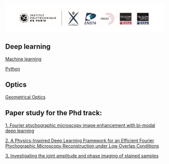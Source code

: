 <div align="center"><img src="./cover.png" width="800"></div>

## Deep learning

[Machine learning](./ML/MachineLearning.md)

[Python](./ML/Python.md)



## Optics

[Geometrical Optics](./GO.md)

## Paper study for the Phd track:

[1. Fourier ptychographic microscopy image enhancement with bi-modal deep learning](./Paper1.md)

[2. A Physics-Inspired Deep Learning Framework for an Efficient Fourier Ptychographic Microscopy Reconstruction under Low Overlap Conditions
](./Paper2.md)

[3. Investigating the joint amplitude and phase imaging of stained samples](./Paper3.md)